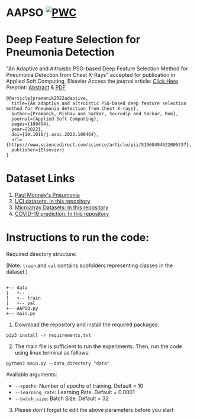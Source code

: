 # AAPSO [![PWC](https://img.shields.io/endpoint.svg?url=https://paperswithcode.com/badge/an-adaptive-and-altruistic-pso-based-deep/classification-on-chest-x-ray-images)](https://paperswithcode.com/sota/classification-on-chest-x-ray-images?p=an-adaptive-and-altruistic-pso-based-deep)
# Deep Feature Selection for Pneumonia Detection
"An Adaptive and Altruistic PSO-based Deep Feature Selection Method for Pneumonia Detection from Chest X-Rays" accepted for publication in Applied Soft Computing, Elsevier
Access the journal article: [Click Here](https://www.sciencedirect.com/science/article/pii/S1568494622005737)
Preprint: [Abstract](https://arxiv.org/abs/2208.03558) & [PDF](https://arxiv.org/pdf/2208.03558)
```
@@article{pramanik2022adaptive,
  title={An adaptive and altruistic PSO-based deep feature selection method for Pneumonia detection from Chest X-rays},
  author={Pramanik, Rishav and Sarkar, Sourodip and Sarkar, Ram},
  journal={Applied Soft Computing},
  pages={109464},
  year={2022},
  doi={10.1016/j.asoc.2022.109464},
  url={https://www.sciencedirect.com/science/article/pii/S1568494622005737},
  publisher={Elsevier}
}
```
# Dataset Links
1. [Paul Monney's Pneumonia](https://www.kaggle.com/paultimothymooney/chest-xray-pneumonia)
2. [UCI datasets: In this repository](https://github.com/rishavpramanik/AAPSO/tree/main/data/UCIcsv)
3. [Microarray Datasets: In this repository](https://github.com/rishavpramanik/AAPSO/tree/main/data/MicroarrayCsv)
4. [COVID-19 prediction: In this repository](https://github.com/rishavpramanik/AAPSO/tree/main/data/COVIDcsv)

# Instructions to run the code:

Required directory structure:

(Note: ``train`` and ``val`` contains subfolders representing classes in the dataset.)

```

+-- data
|   +-- .
|   +-- train
|   +-- val
+-- AAPSO.py
+-- main.py

```
1. Download the repository and install the required packages:
```
pip3 install -r requirements.txt
```
2. The main file is sufficient to run the experiments.
Then, run the code using linux terminal as follows:

```
python3 main.py --data_directory "data"
```

Available arguments:
- `--epochs`: Number of epochs of training. Default = 10
- `--learning_rate`: Learning Rate. Default = 0.0001
- `--batch_size`: Batch Size. Default = 32

3. Please don't forget to edit the above parameters before you start
